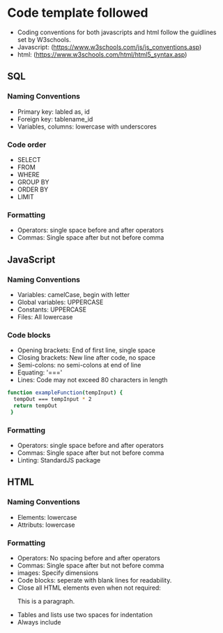 # Code template followed
- Coding conventions for both javascripts and html follow the guidlines set by W3schools.
- Javascript: (https://www.w3schools.com/js/js_conventions.asp)
- html: (https://www.w3schools.com/html/html5_syntax.asp)

## SQL
### Naming Conventions
- Primary key: labled as, id
- Foreign key: tablename_id
- Variables, columns: lowercase with underscores

### Code order
- SELECT
- FROM
- WHERE
- GROUP BY
- ORDER BY
- LIMIT

### Formatting
- Operators: single space before and after operators
- Commas: Single space after but not before comma

## JavaScript
### Naming Conventions
- Variables: camelCase, begin with letter
- Global variables: UPPERCASE
- Constants: UPPERCASE
- Files: All lowercase

### Code blocks
- Opening brackets: End of first line, single space
- Closing brackets: New line after code, no space
- Semi-colons: no semi-colons at end of line
- Equating: '==='
- Lines: Code may not exceed 80 characters in length
 ```sh
function exampleFunction(tempInput) {
   tempOut === tempInput * 2
   return tempOut
  }
  ```

### Formatting
- Operators: single space before and after operators
- Commas: Single space after but not before comma
- Linting: StandardJS package

## HTML
### Naming Conventions
- Elements: lowercase
- Attributs: lowercase

### Formatting
- Operators: No spacing before and after operators
- Commas: Single space after but not before comma
- images: Specify dimensions
- Code blocks: seperate with blank lines for readability.
- Close all HTML elements even when not required: <p>This is a paragraph.</p>
- Tables and lists use two spaces for indentation
- Always include <title>, <html>, <body> and <head> tags
- Set the viewport for mobile access
- Opening bracket at end of first line.
- Single space before opening bracket
- Closing bracket on new line

